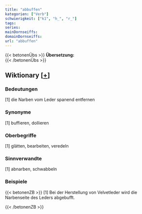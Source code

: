 ```yaml
---
title: "abbuffen"
kategorien: ["Verb"]
schwierigkeit: ["k1", "h_", "r_"]
tags:
series:
mainDornseiffs:
domainDornseiffs:
url: "abbuffen"
---
```


{{< betonenÜbs >}}
**Übersetzung:**  
{{< /betonenÜbs >}}

## Wiktionary [[+](https://de.wiktionary.org/wiki/abbuffen)]

### Bedeutungen
[1] die Narben vom Leder spanend entfernen  

### Synonyme
[1] buffieren, dollieren  

### Oberbegriffe
[1] glätten, bearbeiten, veredeln  

### Sinnverwandte
[1] abnarben, schwabbeln  

### Beispiele
{{< betonenZB >}}
[1] Bei der Herstellung von Velvetleder wird die Narbenseite des Leders abgebufft.  

{{< /betonenZB >}}


